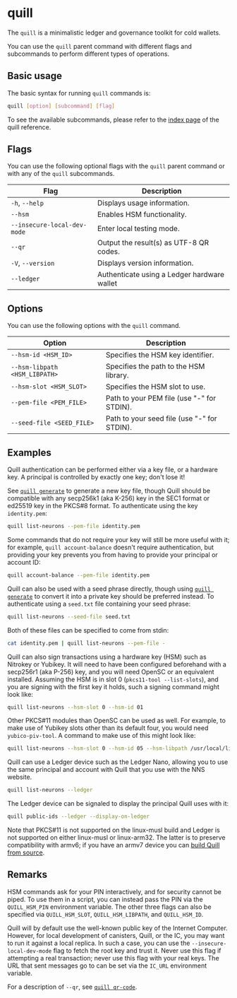# quill

The `quill` is a minimalistic ledger and governance toolkit for cold wallets.

You can use the `quill` parent command with different flags and subcommands to perform different types of operations.

## Basic usage

The basic syntax for running `quill` commands is:

``` bash
quill [option] [subcommand] [flag]
```

To see the available subcommands, please refer to the [index page](index.md) of the quill reference.

## Flags

You can use the following optional flags with the `quill` parent command or with any of the `quill` subcommands.

| Flag                        | Description                                     |
|-----------------------------|-------------------------------------------------|
| `-h`, `--help`              | Displays usage information.                     |
| `--hsm`                     | Enables HSM functionality.                      |
| `--insecure-local-dev-mode` | Enter local testing mode.                       |
| `--qr`                      | Output the result(s) as UTF-8 QR codes.         |
| `-V`, `--version`           | Displays version information.                   |
| `--ledger`                  | Authenticate using a Ledger hardware wallet      |

## Options

You can use the following options with the `quill` command.

| Option                        | Description                                 |
|-------------------------------|---------------------------------------------|
| `--hsm-id <HSM_ID>`           | Specifies the HSM key identifier.           |
| `--hsm-libpath <HSM_LIBPATH>` | Specifies the path to the HSM library.      |
| `--hsm-slot <HSM_SLOT>`       | Specifies the HSM slot to use.              |
| `--pem-file <PEM_FILE>`       | Path to your PEM file (use "-" for STDIN).  |
| `--seed-file <SEED_FILE>`     | Path to your seed file (use "-" for STDIN). |

## Examples

Quill authentication can be performed either via a key file, or a hardware key. A principal is controlled by exactly one key; don't lose it! 

See [`quill generate`] to generate a new key file, though Quill should be compatible with any secp256k1 (aka K-256) key in the SEC1 format or ed25519 key in the PKCS#8 format. To authenticate using the key `identity.pem`:

```sh
quill list-neurons --pem-file identity.pem
```

Some commands that do not require your key will still be more useful with it; for example, `quill account-balance` doesn't require authentication, but providing your key prevents you from having to provide your principal or account ID:

```sh
quill account-balance --pem-file identity.pem
```

Quill can also be used with a seed phrase directly, though using [`quill generate`] to convert it into a private key should be preferred instead. To authenticate using a `seed.txt` file containing your seed phrase:

```sh
quill list-neurons --seed-file seed.txt
```

Both of these files can be specified to come from stdin:

```sh
cat identity.pem | quill list-neurons --pem-file -
```

Quill can also sign transactions using a hardware key (HSM) such as Nitrokey or Yubikey. It will need to have been configured beforehand with a secp256r1 (aka P-256) key, and you will need OpenSC or an equivalent installed. Assuming the HSM is in slot 0 (`pkcs11-tool --list-slots`), and you are signing with the first key it holds, such a signing command might look like:

```sh
quill list-neurons --hsm-slot 0 --hsm-id 01
```

Other PKCS#11 modules than OpenSC can be used as well. For example, to make use of Yubikey slots other than its default four, you would need `yubico-piv-tool`. A command to make use of this might look like:

```sh
quill list-neurons --hsm-slot 0 --hsm-id 05 --hsm-libpath /usr/local/lib/libykcs11.so
```

Quill can use a Ledger device such as the Ledger Nano, allowing you to use the same principal and account with Quill that you use with the NNS website.

```sh
quill list-neurons --ledger
```

The Ledger device can be signaled to display the principal Quill uses with it:

```sh
quill public-ids --ledger --display-on-ledger
```

Note that PKCS#11 is not supported on the linux-musl build and Ledger is not supported on either linux-musl or linux-arm32. The latter is to preserve compatibility with armv6; if you have an armv7 device you can [build Quill from source](https://github.com/dfinity/quill#build).

## Remarks

HSM commands ask for your PIN interactively, and for security cannot be piped. To use them in a script, you can instead pass the PIN via the `QUILL_HSM_PIN` environment variable. The other three flags can also be specified via `QUILL_HSM_SLOT`, `QUILL_HSM_LIBPATH`, and `QUILL_HSM_ID`.

Quill will by default use the well-known public key of the Internet Computer. However, for local development of canisters, Quill, or the IC, you may want to run it against a local replica. In such a case, you can use the `--insecure-local-dev-mode` flag to fetch the root key and trust it. Never use this flag if attempting a real transaction; never use this flag with your real keys. The URL that sent messages go to can be set via the `IC_URL` environment variable.

For a description of `--qr`, see [`quill qr-code`].

[`quill generate`]: quill-generate.md
[`quill qr-code`]: quill-qr-code.md
